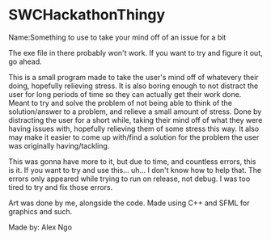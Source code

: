 # SWCHackathonThingy

Name:Something to use to take your mind off of an issue for a bit

The exe file in there probably won't work. If you want to try and figure it out, go ahead.

This is a small program made to take the user's mind off of whatevery their doing, hopefully relieving stress. 
It is also boring enough to not distract the user for long periods of time so they can actually get their work done.
Meant to try and solve the problem of not being able to think of the solution/answer to a problem, and relieve a small amount of stress.
Done by distracting the user for a short while, taking their mind off of what they were having issues with, hopefully relieving them of some stress this way.
It also may make it easier to come up with/find a solution for the problem the user was originally having/tackling.

This was gonna have more to it, but due to time, and countless errors, this is it.
If you want to try and use this... uh... I don't know how to help that. The errors only appeared while trying to run on release, not debug.
I was too tired to try and fix those errors.

Art was done by me, alongside the code.
Made using C++ and SFML for graphics and such.


Made by: Alex Ngo
